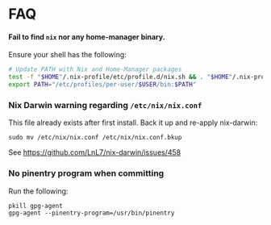 # FAQ

#### Fail to find `nix` nor any home-manager binary.

Ensure your shell has the following:
```sh
# Update PATH with Nix and Home-Manager packages
test -f "$HOME"/.nix-profile/etc/profile.d/nix.sh && . "$HOME"/.nix-profile/etc/profile.d/nix.sh
export PATH="/etc/profiles/per-user/$USER/bin:$PATH"
```

### Nix Darwin warning regarding `/etc/nix/nix.conf`

This file already exists after first install. Back it up and re-apply nix-darwin:
```shell
sudo mv /etc/nix/nix.conf /etc/nix/nix.conf.bkup
```

See https://github.com/LnL7/nix-darwin/issues/458

### No pinentry program when committing

Run the following:
```
pkill gpg-agent
gpg-agent --pinentry-program=/usr/bin/pinentry
```

